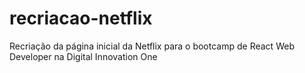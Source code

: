 # recriacao-netflix
Recriação da página inicial da Netflix para o bootcamp de React Web Developer na Digital Innovation One 
